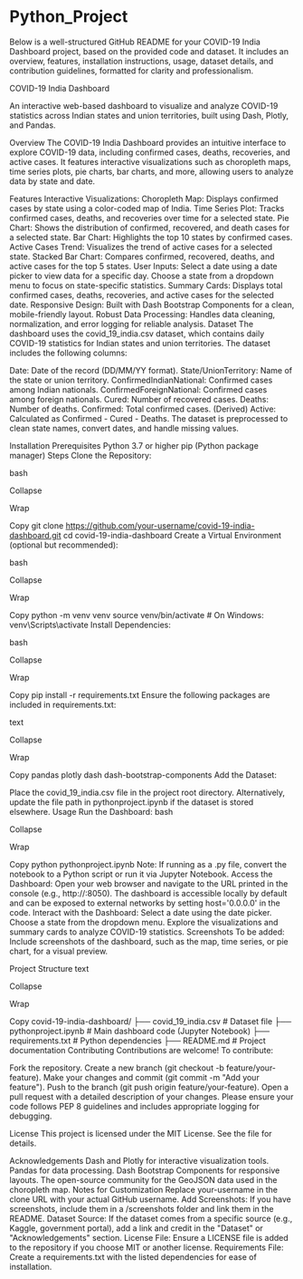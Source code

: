 # Python_Project
Below is a well-structured GitHub README for your COVID-19 India Dashboard project, based on the provided code and dataset. It includes an overview, features, installation instructions, usage, dataset details, and contribution guidelines, formatted for clarity and professionalism.

COVID-19 India Dashboard
    

An interactive web-based dashboard to visualize and analyze COVID-19 statistics across Indian states and union territories, built using Dash, Plotly, and Pandas.

Overview
The COVID-19 India Dashboard provides an intuitive interface to explore COVID-19 data, including confirmed cases, deaths, recoveries, and active cases. It features interactive visualizations such as choropleth maps, time series plots, pie charts, bar charts, and more, allowing users to analyze data by state and date.

Features
Interactive Visualizations:
Choropleth Map: Displays confirmed cases by state using a color-coded map of India.
Time Series Plot: Tracks confirmed cases, deaths, and recoveries over time for a selected state.
Pie Chart: Shows the distribution of confirmed, recovered, and death cases for a selected state.
Bar Chart: Highlights the top 10 states by confirmed cases.
Active Cases Trend: Visualizes the trend of active cases for a selected state.
Stacked Bar Chart: Compares confirmed, recovered, deaths, and active cases for the top 5 states.
User Inputs:
Select a date using a date picker to view data for a specific day.
Choose a state from a dropdown menu to focus on state-specific statistics.
Summary Cards:
Displays total confirmed cases, deaths, recoveries, and active cases for the selected date.
Responsive Design:
Built with Dash Bootstrap Components for a clean, mobile-friendly layout.
Robust Data Processing:
Handles data cleaning, normalization, and error logging for reliable analysis.
Dataset
The dashboard uses the covid_19_india.csv dataset, which contains daily COVID-19 statistics for Indian states and union territories. The dataset includes the following columns:

Date: Date of the record (DD/MM/YY format).
State/UnionTerritory: Name of the state or union territory.
ConfirmedIndianNational: Confirmed cases among Indian nationals.
ConfirmedForeignNational: Confirmed cases among foreign nationals.
Cured: Number of recovered cases.
Deaths: Number of deaths.
Confirmed: Total confirmed cases.
(Derived) Active: Calculated as Confirmed - Cured - Deaths.
The dataset is preprocessed to clean state names, convert dates, and handle missing values.

Installation
Prerequisites
Python 3.7 or higher
pip (Python package manager)
Steps
Clone the Repository:

bash

Collapse

Wrap

Copy
git clone https://github.com/your-username/covid-19-india-dashboard.git
cd covid-19-india-dashboard
Create a Virtual Environment (optional but recommended):

bash

Collapse

Wrap

Copy
python -m venv venv
source venv/bin/activate  # On Windows: venv\Scripts\activate
Install Dependencies:

bash

Collapse

Wrap

Copy
pip install -r requirements.txt
Ensure the following packages are included in requirements.txt:

text

Collapse

Wrap

Copy
pandas
plotly
dash
dash-bootstrap-components
Add the Dataset:

Place the covid_19_india.csv file in the project root directory.
Alternatively, update the file path in pythonproject.ipynb if the dataset is stored elsewhere.
Usage
Run the Dashboard:
bash

Collapse

Wrap

Copy
python pythonproject.ipynb
Note: If running as a .py file, convert the notebook to a Python script or run it via Jupyter Notebook.
Access the Dashboard:
Open your web browser and navigate to the URL printed in the console (e.g., http://<your-ip>:8050).
The dashboard is accessible locally by default and can be exposed to external networks by setting host='0.0.0.0' in the code.
Interact with the Dashboard:
Select a date using the date picker.
Choose a state from the dropdown menu.
Explore the visualizations and summary cards to analyze COVID-19 statistics.
Screenshots
To be added: Include screenshots of the dashboard, such as the map, time series, or pie chart, for a visual preview.

Project Structure
text

Collapse

Wrap

Copy
covid-19-india-dashboard/
├── covid_19_india.csv        # Dataset file
├── pythonproject.ipynb       # Main dashboard code (Jupyter Notebook)
├── requirements.txt          # Python dependencies
├── README.md                 # Project documentation
Contributing
Contributions are welcome! To contribute:

Fork the repository.
Create a new branch (git checkout -b feature/your-feature).
Make your changes and commit (git commit -m "Add your feature").
Push to the branch (git push origin feature/your-feature).
Open a pull request with a detailed description of your changes.
Please ensure your code follows PEP 8 guidelines and includes appropriate logging for debugging.

License
This project is licensed under the MIT License. See the  file for details.

Acknowledgements
Dash and Plotly for interactive visualization tools.
Pandas for data processing.
Dash Bootstrap Components for responsive layouts.
The open-source community for the GeoJSON data used in the choropleth map.
Notes for Customization
Replace your-username in the clone URL with your actual GitHub username.
Add Screenshots: If you have screenshots, include them in a /screenshots folder and link them in the README.
Dataset Source: If the dataset comes from a specific source (e.g., Kaggle, government portal), add a link and credit in the "Dataset" or "Acknowledgements" section.
License File: Ensure a LICENSE file is added to the repository if you choose MIT or another license.
Requirements File: Create a requirements.txt with the listed dependencies for ease of installation.
